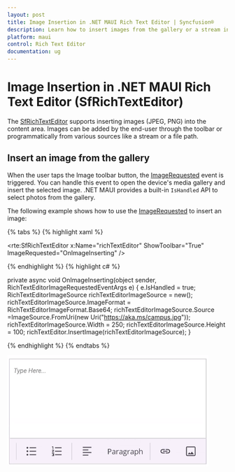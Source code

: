 ```yaml
---
layout: post
title: Image Insertion in .NET MAUI Rich Text Editor | Syncfusion®
description: Learn how to insert images from the gallery or a stream into the Syncfusion® .NET MAUI Rich Text Editor (SfRichTextEditor) control.
platform: maui 
control: Rich Text Editor
documentation: ug
---
```


# Image Insertion in .NET MAUI Rich Text Editor (SfRichTextEditor)

The [SfRichTextEditor](https://help.syncfusion.com/cr/maui/Syncfusion.Maui.RichTextEditor.SfRichTextEditor.html) supports inserting images (JPEG, PNG) into the content area. Images can be added by the end-user through the toolbar or programmatically from various sources like a stream or a file path.

## Insert an image from the gallery

When the user taps the Image toolbar button, the [ImageRequested](https://help.syncfusion.com/cr/maui/Syncfusion.Maui.RichTextEditor.SfRichTextEditor.html#Syncfusion_Maui_RichTextEditor_SfRichTextEditor_ImageRequested) event is triggered. You can handle this event to open the device's media gallery and insert the selected image. .NET MAUI provides a built-in `IsHandled` API to select photos from the gallery.

The following example shows how to use the [ImageRequested](https://help.syncfusion.com/cr/maui/Syncfusion.Maui.RichTextEditor.SfRichTextEditor.html#Syncfusion_Maui_RichTextEditor_SfRichTextEditor_ImageRequested) to insert an image:

{% tabs %}
{% highlight xaml %}

<rte:SfRichTextEditor x:Name="richTextEditor"
                      ShowToolbar="True"
                      ImageRequested="OnImageInserting" />

{% endhighlight %}
{% highlight c# %}

private async void OnImageInserting(object sender, RichTextEditorImageRequestedEventArgs e)
{
    e.IsHandled = true;
    RichTextEditorImageSource richTextEditorImageSource = new();
    richTextEditorImageSource.ImageFormat = RichTextEditorImageFormat.Base64;
    richTextEditorImageSource.Source =ImageSource.FromUri(new Uri("https://aka.ms/campus.jpg"));
    richTextEditorImageSource.Width = 250;
    richTextEditorImageSource.Height = 100;
    richTextEditor.InsertImage(richTextEditorImageSource);
}

{% endhighlight %}
{% endtabs %}

![.NET MAUI Rich Text Editor image insertion image](images/richtexteditor-image-insertion.gif)
